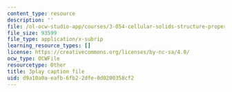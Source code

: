 ```yaml
---
content_type: resource
description: ''
file: /ol-ocw-studio-app/courses/3-054-cellular-solids-structure-properties-and-applications-spring-2015/d9a10a0aeafb6fb22dfe0d0200358cf2_vVfI1wTp0Jg.srt
file_size: 93599
file_type: application/x-subrip
learning_resource_types: []
license: https://creativecommons.org/licenses/by-nc-sa/4.0/
ocw_type: OCWFile
resourcetype: Other
title: 3play caption file
uid: d9a10a0a-eafb-6fb2-2dfe-0d0200358cf2
---
```

